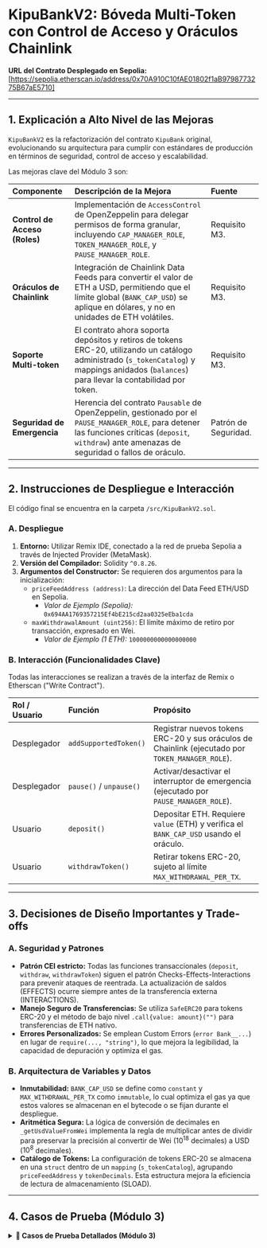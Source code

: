 # KipuBankV2: Bóveda Multi-Token con Control de Acceso y Oráculos Chainlink

**URL del Contrato Desplegado en Sepolia:** [https://sepolia.etherscan.io/address/0x70A910C10fAE01802f1aB9798773275B67aE5710]

---

## 1. Explicación a Alto Nivel de las Mejoras

`KipuBankV2` es la refactorización del contrato `KipuBank` original, evolucionando su arquitectura para cumplir con estándares de producción en términos de seguridad, control de acceso y escalabilidad.

Las mejoras clave del Módulo 3 son:

| Componente | Descripción de la Mejora | Fuente |
| :--- | :--- | :--- |
| **Control de Acceso (Roles)** | Implementación de `AccessControl` de OpenZeppelin para delegar permisos de forma granular, incluyendo `CAP_MANAGER_ROLE`, `TOKEN_MANAGER_ROLE`, y `PAUSE_MANAGER_ROLE`. | Requisito M3. |
| **Oráculos de Chainlink** | Integración de Chainlink Data Feeds para convertir el valor de ETH a USD, permitiendo que el límite global (`BANK_CAP_USD`) se aplique en dólares, y no en unidades de ETH volátiles. | Requisito M3. |
| **Soporte Multi-token** | El contrato ahora soporta depósitos y retiros de tokens ERC-20, utilizando un catálogo administrado (`s_tokenCatalog`) y mappings anidados (`balances`) para llevar la contabilidad por token. | Requisito M3. |
| **Seguridad de Emergencia** | Herencia del contrato `Pausable` de OpenZeppelin, gestionado por el `PAUSE_MANAGER_ROLE`, para detener las funciones críticas (`deposit`, `withdraw`) ante amenazas de seguridad o fallos de oráculo. | Patrón de Seguridad. |

---

## 2. Instrucciones de Despliegue e Interacción

El código final se encuentra en la carpeta `/src/KipuBankV2.sol`.

### A. Despliegue

1.  **Entorno:** Utilizar Remix IDE, conectado a la red de prueba Sepolia a través de Injected Provider (MetaMask).
2.  **Versión del Compilador:** Solidity `^0.8.26`.
3.  **Argumentos del Constructor:** Se requieren dos argumentos para la inicialización:
    * `priceFeedAddress (address)`: La dirección del Data Feed ETH/USD en Sepolia.
        * *Valor de Ejemplo (Sepolia):* `0x694AA1769357215Ef4bE215cd2aa0325eEba1cda`
    * `maxWithdrawalAmount (uint256)`: El límite máximo de retiro por transacción, expresado en Wei.
        * *Valor de Ejemplo (1 ETH):* `1000000000000000000`

### B. Interacción (Funcionalidades Clave)

Todas las interacciones se realizan a través de la interfaz de Remix o Etherscan ("Write Contract").

| Rol / Usuario | Función | Propósito |
| :--- | :--- | :--- |
| Desplegador | `addSupportedToken()` | Registrar nuevos tokens ERC-20 y sus oráculos de Chainlink (ejecutado por `TOKEN_MANAGER_ROLE`). |
| Desplegador | `pause()` / `unpause()` | Activar/desactivar el interruptor de emergencia (ejecutado por `PAUSE_MANAGER_ROLE`). |
| Usuario | `deposit()` | Depositar ETH. Requiere `value` (ETH) y verifica el `BANK_CAP_USD` usando el oráculo. |
| Usuario | `withdrawToken()` | Retirar tokens ERC-20, sujeto al límite `MAX_WITHDRAWAL_PER_TX`. |

---

## 3. Decisiones de Diseño Importantes y Trade-offs

### A. Seguridad y Patrones

* **Patrón CEI estricto:** Todas las funciones transaccionales (`deposit`, `withdraw`, `withdrawToken`) siguen el patrón Checks-Effects-Interactions para prevenir ataques de reentrada. La actualización de saldos (EFFECTS) ocurre siempre antes de la transferencia externa (INTERACTIONS).
* **Manejo Seguro de Transferencias:** Se utiliza `SafeERC20` para tokens ERC-20 y el método de bajo nivel `.call{value: amount}("")` para transferencias de ETH nativo.
* **Errores Personalizados:** Se emplean Custom Errors (`error Bank__...`) en lugar de `require(..., "string")`, lo que mejora la legibilidad, la capacidad de depuración y optimiza el gas.

### B. Arquitectura de Variables y Datos

* **Inmutabilidad:** `BANK_CAP_USD` se define como `constant` y `MAX_WITHDRAWAL_PER_TX` como `immutable`, lo cual optimiza el gas ya que estos valores se almacenan en el bytecode o se fijan durante el despliegue.
* **Aritmética Segura:** La lógica de conversión de decimales en `_getUsdValueFromWei` implementa la regla de multiplicar antes de dividir para preservar la precisión al convertir de Wei ($10^{18}$ decimales) a USD ($10^{8}$ decimales).
* **Catálogo de Tokens:** La configuración de tokens ERC-20 se almacena en una `struct` dentro de un `mapping` (`s_tokenCatalog`), agrupando `priceFeedAddress` y `tokenDecimals`. Esta estructura mejora la eficiencia de lectura de almacenamiento (SLOAD).

---

## 4. Casos de Prueba (Módulo 3)

<details>
<summary><strong>🧪 Casos de Prueba Detallados (Módulo 3)</strong></summary>

### Contexto de Prueba
| Contexto | Descripción |
| :--- | :--- |
| Cuentas | ADMIN (Tu cuenta, posee todos los roles) y USUARIO B (Otra cuenta con fondos de prueba). |
| Token de Prueba | Usaremos un token de prueba (Mock Token) con 18 decimales, registrado bajo el oráculo DAI/USD de Sepolia. |
| Límite de Retiro | `MAX_WITHDRAWAL_PER_TX`: `1000000000000000000` (1 ETH en Wei, variable `immutable`). |
| Límite Global | `BANK_CAP_USD`: $1,000,000 USD (variable `constant` con $10^8$ decimales). |
<br>

<details>
<summary><strong>FASE 1: Validación del Control de Acceso (TOKEN_MANAGER_ROLE)</strong></summary>
<p>Objetivo: Verificar que solo el <code>TOKEN_MANAGER_ROLE</code> (ADMIN) puede agregar tokens al catálogo. Esto valida el control de acceso y las Declaraciones de Tipos (struct <code>TokenData</code>).</p>

| ID | Función/Rol a Probar | Cuenta | Entradas Requeridas | Resultado Esperado | Verificación |
| :--- | :--- | :--- | :--- | :--- | :--- |
| 1.1 | `addSupportedToken` (Restringida) | ADMIN | `tokenAddress`: `0x1111111111111111111111111111111111111111` (Dirección de Prueba) <br> `priceFeedAddress`: `0x1486940d5E31A21e25e22C66e92751505A4b23b8` (Oráculo DAI/USD Sepolia) <br> `decimals`: 18 | Éxito. La transacción es confirmada. | Se emite el evento `TokenSupported`. Confirma que el ADMIN puede ejecutar funciones restringidas. |
| 1.2 | `addSupportedToken` (Violación de Rol) | USUARIO B | Mismos parámetros que 1.1. | REVERTIR. | La transacción falla con un error de `AccessControl` o un error personalizado `Bank__Unauthorized`. |
</details>

<details>
<summary><strong>FASE 2: Conversión de Valores y Límite Global (Oráculos)</strong></summary>
<p>Objetivo: Probar la función <code>deposit()</code>. La lógica de negocio ahora debe usar Chainlink para convertir ETH/Wei ($10^{18}$ decimales) a USD ($10^8$ decimales) y aplicar el límite global.</p>

| ID | Función a Probar | Cuenta | Acción y Valor de Entrada | Resultado Esperado | Verificación Crítica |
| :--- | :--- | :--- | :--- | :--- | :--- |
| 2.1 | `deposit()` (Éxito) | USUARIO B | `Value`: 0.1 ETH (Gas: Estándar) | Éxito. | Se emite `DepositSuccessful`. <br> Verificar `getDepositCount()` (debe aumentar). <br> Verificar `balances[USUARIO B][address(0)]` (Mapeo anidado). |
| 2.2 | `deposit()` (Fallo: Límite Global) | USUARIO B | `Value`: 5000 ETH (Un valor que exceda $1M USD, asumiendo un precio ETH alto) | REVERTIR. | La transacción falla con el error personalizado `Bank__DepositExceedsCap`. Confirma que el oráculo de Chainlink y la Función de conversión de decimales funcionan. |
</details>

<details>
<summary><strong>FASE 3: Interacción Multi-Token (Mappings Anidados y CEI)</strong></summary>
<p>Objetivo: Usar el token registrado en el Catálogo (<code>0x111...111</code>) para probar el sistema de contabilidad multi-token, basado en Mappings anidados.</p>

| ID | Función a Probar | Cuenta | Entradas Requeridas | Resultado Esperado | Verificación Crítica |
| :--- | :--- | :--- | :--- | :--- | :--- |
| 3.1 | `depositToken` | USUARIO B | `tokenAddress`: `0x111...111` <br> `amount`: `500000000000000000` (0.5 Token) | Éxito (asumiendo `approve()` previo). | Mapeo Anidado: Verificar `balances[USUARIO B][0x111...111]`. Debe ser 0.5 Token. |
| 3.2 | `withdrawToken` (Fallo: Límite `immutable`) | USUARIO B | `tokenAddress`: `0x111...111` <br> `amount`: `2000000000000000000` (2 Token) | REVERTIR. | Falla con `Bank__WithdrawalExceedsLimit`. Confirma el cumplimiento de la variable `MAX_WITHDRAWAL_PER_TX` (`immutable`). |
| 3.3 | `withdrawToken` (Éxito y CEI) | USUARIO B | `tokenAddress`: `0x111...111` <br> `amount`: `100000000000000000` (0.1 Token) | Éxito. | Patrón CEI: El saldo en el mapeo anidado (`balances`) se resta (Effect) antes de que se ejecute la transferencia de tokens (Interaction). Verificar que el nuevo saldo es 0.4 Token. |
</details>

<details>
<summary><strong>FASE 4: Pausabilidad y Mitigación DoS (PAUSE_MANAGER_ROLE)</strong></summary>
<p>Objetivo: Probar el interruptor de emergencia (<code>Pausable</code>), que mitiga los ataques de Denegación de Servicio (DoS).</p>

| ID | Acción | Función | Cuenta | Entradas | Resultado Esperado | Verificación Crítica |
| :--- | :--- | :--- | :--- | :--- | :--- | :--- |
| 4.1 | Activar Emergencia | `pause()` (Write Contract) | ADMIN | N/A | Transacción Exitosa. | El contrato está ahora en estado `paused`. |
| 4.2 | Prueba de Bloqueo | `deposit()` | USUARIO B | `Value`: 0.01 ETH | REVERTIR. | Falla con un error de `Pausable` (error de `whenNotPaused`). Esto valida que el Control de Acceso y la arquitectura de seguridad detienen las funciones críticas. |
| 4.3 | Desactivar Emergencia | `unpause()` (Write Contract) | ADMIN | N/A | Transacción Exitosa. | El contrato regresa a estado activo. |
| 4.4 | Reanudación | `deposit()` | USUARIO B | `Value`: 0.01 ETH | Éxito. | Se confirma que el flujo de negocio se reanuda correctamente. |
</details>

